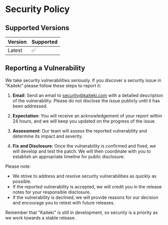 # Security Policy

## Supported Versions

| Version | Supported          |
| ------- | ------------------ |
| Latest  | :white_check_mark: |

## Reporting a Vulnerability

We take security vulnerabilities seriously. If you discover a security issue in "Kaiteki" please follow these steps to report it:

1. **Email**: Send an email to [security@kaiteki.com](mailto:kaiteki.app@inbox.ru) with a detailed description of the vulnerability. Please do not disclose the issue publicly until it has been addressed.

2. **Expectation**: You will receive an acknowledgement of your report within 24 hours, and we will keep you updated on the progress of the issue.

3. **Assessment**: Our team will assess the reported vulnerability and determine its impact and severity.

4. **Fix and Disclosure**: Once the vulnerability is confirmed and fixed, we will develop and test the patch. We will then coordinate with you to establish an appropriate timeline for public disclosure.

Please note:

- We strive to address and resolve security vulnerabilities as quickly as possible.
- If the reported vulnerability is accepted, we will credit you in the release notes for your responsible disclosure.
- If the vulnerability is declined, we will provide reasons for our decision and encourage you to retest with future releases.

Remember that "Kaiteki" is still in development, so security is a priority as we work towards a stable release.
